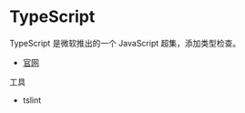 # TypeScript

TypeScript 是微软推出的一个 JavaScript 超集，添加类型检查。

- [官网](https://www.typescriptlang.org/)

工具

- tslint
